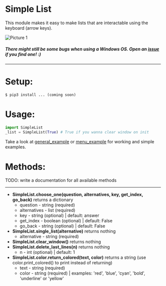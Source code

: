 # Simple List

This module makes it easy to make lists that are interactable using the keyboard (arrow keys). 

![Picture 1](https://i.imgur.com/r3GBmZ0.png)

##### There might still be some bugs when using a Windows OS. Open an [issue](https://github.com/reynirf/Simple-List/issues) if you find one! :) #####
** **
# Setup:
```
$ pip3 install ... (coming soon)
```

# Usage:

```python
import SimpleList
_list = SimpleList(True) # True if you wanna clear window on init
```

Take a look at [general_example](https://github.com/reynirf/Simple-List/blob/master/general_example.py) or [menu_example](https://github.com/reynirf/Simple-List/blob/master/menu_example.py) for working and simple examples. 


# Methods:
TODO: write a documentation for all available methods
** **
* **SimpleList.choose_one(question, alternatives, key, get_index, go_back)** returns a dictionary
    * question - string (required)
    * alternatives - list (required)
    * key - string (optional) | default: answer
    * get_index - boolean (optional) | default: False
    * go_back - string (optional) | default: False
* **SimpleList.single_list(alternative)** returns nothing
    * alternative - string (required)
* **SimpleList.clear_window()** returns nothing
* **SimpleList.delete_last_lines(n)** returns nothing
    * n - int (optional) | default: 1
* **SimpleList.color.return_colored(text, color)** returns a string (use color.print_colored() to print instead of returning)
    * text - string (required)
    * color - string (required) | examples: 'red', 'blue', 'cyan', 'bold', 'underline' or 'yellow'




